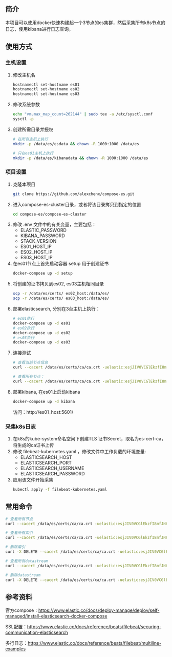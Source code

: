 ## 简介
本项目可以使用docker快速构建起一个3节点的es集群，然后采集所有k8s节点的日志，使用kibana进行日志查询。

## 使用方式
### 主机设置
1. 修改主机名
   ```bash
   hostnamectl set-hostname es01
   hostnamectl set-hostname es02
   hostnamectl set-hostname es03 
   ```
2. 修改系统参数
    ```bash
    echo "vm.max_map_count=262144" | sudo tee -a /etc/sysctl.conf
    sysctl -p
    ```
3. 创建所需目录并授权
    ```bash
    # 在所有主机上执行
    mkdir -p /data/es/esdata && chown -R 1000:1000 /data/es
    
    # 只在es01主机上执行
    mkdir -p /data/es/kibanadata && chown -R 1000:1000 /data/es
    ```

### 项目设置
1. 克隆本项目
    ```bash
    git clone https://github.com/alexchenx/compose-es.git 
    ```
2. 进入compose-es-cluster目录，或者将该目录拷贝到指定的位置
    ```bash
    cd compose-es/compose-es-cluster 
    ```
3. 修改 .env 文件中的有关变量，主要包括：
   - ELASTIC_PASSWORD
   - KIBANA_PASSWORD
   - STACK_VERSION
   - ES01_HOST_IP
   - ES02_HOST_IP
   - ES03_HOST_IP
4. 在es01节点上首先启动容器 setup 用于创建证书
   ```bash
   docker-compose up -d setup 
   ```
5. 将创建的证书拷贝到es02, es03主机相同目录
   ```bash
   scp -r /data/es/certs/ es02_host:/data/es/
   scp -r /data/es/certs/ es03_host:/data/es/ 
   ```
6. 部署elasticsearch, 分别在3台主机上执行：
   ```bash
   # es01执行
   docker-compose up -d es01
   # es02执行
   docker-compose up -d es02
   # es03执行
   docker-compose up -d es03 
   ```
7. 连接测试
   ```bash
   # 查看当前节点信息
   curl --cacert /data/es/certs/ca/ca.crt -uelastic:esjJIV0VCGlEkzfI8mfJN6 https://localhost:9200
   
   # 查看所有节点：
   curl --cacert /data/es/certs/ca/ca.crt -uelastic:esjJIV0VCGlEkzfI8mfJN6 https://localhost:9200/_cat/nodes
   ```
8. 部署kibana, 在es01上启动kibana
   ```bash
   docker-compose up -d kibana 
   ```
   访问：http://es01_host:5601/

### 采集k8s日志
1. 在k8s的kube-system命名空间下创建TLS 证书Secret，取名为es-cert-ca，将生成的ca证书上传
2. 修改 filebeat-kubernetes.yaml ，修改文件中工作负载的环境变量:
   - ELASTICSEARCH_HOST
   - ELASTICSEARCH_PORT
   - ELASTICSEARCH_USERNAME
   - ELASTICSEARCH_PASSWORD
3. 应用该文件开始采集
   ```bash
   kubectl apply -f filebeat-kubernetes.yaml
   ```

## 常用命令
```bash
# 查看所有节点
curl --cacert /data/es/certs/ca/ca.crt -uelastic:esjJIV0VCGlEkzfI8mfJN6 https://localhost:9200/_cat/nodes

# 查看所有索引
curl --cacert /data/es/certs/ca/ca.crt -uelastic:esjJIV0VCGlEkzfI8mfJN6 https://localhost:9200/_cat/indices?v

# 删除索引
curl -X DELETE --cacert /data/es/certs/ca/ca.crt -uelastic:esjJIV0VCGlEkzfI8mfJN6 https://localhost:9200/your_index_name

# 查看所有datastream
curl --cacert /data/es/certs/ca/ca.crt -uelastic:esjJIV0VCGlEkzfI8mfJN6 https://localhost:9200/_data_stream

# 删除datastream
curl -X DELETE --cacert /data/es/certs/ca/ca.crt -uelastic:esjJIV0VCGlEkzfI8mfJN6 https://localhost:9200/_data_stream/filebeat-ng-test-2025.07.07
```

## 参考资料
官方compose：https://www.elastic.co/docs/deploy-manage/deploy/self-managed/install-elasticsearch-docker-compose

SSL配置：https://www.elastic.co/docs/reference/beats/filebeat/securing-communication-elasticsearch

多行日志：https://www.elastic.co/docs/reference/beats/filebeat/multiline-examples